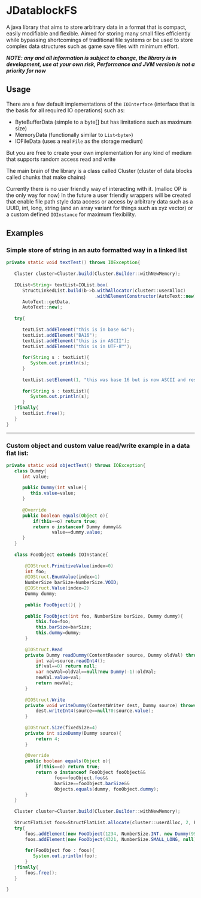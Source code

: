 
# JDatablockFS
A java library that aims to store arbitrary data in a format that is compact, easily modifiable and flexible. Aimed for storing many small files efficiently while bypassing shortcomings of traditional file systems or be used to store complex data structures such as game save files with minimum effort.

***NOTE: any and all information is subject to change, the library is in development, use at your own risk, Performance and JVM version is not a priority for now***

## Usage


There are a few default implementations of the `IOInterface` (interface that is the basis for all required IO operations) such as:
 - ByteBufferData (simple to a byte[] but has limitations such as maximum size)
 - MemoryData (functionally similar to `List<byte>`)
 - IOFileData (uses a real `File` as the storage medium)

But you are free to create your own implementation for any kind of medium that supports random access read and write

The main brain of the library is a class called Cluster (cluster of data blocks called chunks that make chains)

Currently there is no user friendly way of interacting with it. (malloc OP is the only way for now) In the future a user friendly wrappers will be created that enable file path style data access or access by arbitrary data such as a UUID, int, long, string (and an array variant for things such as xyz vector) or a custom defined `IOInstance` for maximum flexibility.

## Examples


### Simple store of string in an auto formatted way in a linked list

```JAVA
private static void textTest() throws IOException{  
     
   Cluster cluster=Cluster.build(Cluster.Builder::withNewMemory);  
     
   IOList<String> textList=IOList.box(  
      StructLinkedList.build(b->b.withAllocator(cluster::userAlloc)  
                                 .withElementConstructor(AutoText::new)),  
      AutoText::getData,  
      AutoText::new);  
     
   try{  
        
      textList.addElement("this is in base 64");  
      textList.addElement("BA16");  
      textList.addElement("this is in ASCII");  
      textList.addElement("this is in UTF-8™");  
        
      for(String s : textList){  
         System.out.println(s);  
      }  
        
      textList.setElement(1, "this was base 16 but is now ASCII and resized to be larger");  
        
      for(String s : textList){  
         System.out.println(s);  
      }  
   }finally{  
      textList.free();  
   }  
}
```
___

### Custom object and custom value read/write example in a data flat list:
```JAVA
private static void objectTest() throws IOException{  
   class Dummy{  
      int value;  
        
      public Dummy(int value){  
         this.value=value;  
      }  
        
      @Override  
      public boolean equals(Object o){  
          if(this==o) return true;  
          return o instanceof Dummy dummy&&  
                 value==dummy.value;  
      }  
   }  
     
   class FooObject extends IOInstance{  
         
       @IOStruct.PrimitiveValue(index=0)  
       int foo;  
       @IOStruct.EnumValue(index=1)  
       NumberSize barSize=NumberSize.VOID;  
       @IOStruct.Value(index=2)  
       Dummy dummy;  
         
       public FooObject(){ }  
         
       public FooObject(int foo, NumberSize barSize, Dummy dummy){  
           this.foo=foo;  
           this.barSize=barSize;  
           this.dummy=dummy;  
       }  
         
       @IOStruct.Read  
       private Dummy readDummy(ContentReader source, Dummy oldVal) throws IOException{  
           int val=source.readInt4();  
           if(val==0) return null;  
           var newVal=oldVal==null?new Dummy(-1):oldVal;  
           newVal.value=val;  
           return newVal;  
       }  
         
       @IOStruct.Write  
       private void writeDummy(ContentWriter dest, Dummy source) throws IOException{  
           dest.writeInt4(source==null?0:source.value);  
       }  
         
       @IOStruct.Size(fixedSize=4)  
       private int sizeDummy(Dummy source){  
           return 4;  
       }  
         
       @Override  
       public boolean equals(Object o){  
           if(this==o) return true;  
           return o instanceof FooObject fooObject&&  
                  foo==fooObject.foo&&  
                  barSize==fooObject.barSize&&  
                  Objects.equals(dummy, fooObject.dummy);  
       }
   }  
     
   Cluster cluster=Cluster.build(Cluster.Builder::withNewMemory);  
     
   StructFlatList foos=StructFlatList.allocate(cluster::userAlloc, 2, FooObject::new);  
   try{  
       foos.addElement(new FooObject(1234, NumberSize.INT, new Dummy(999)));  
       foos.addElement(new FooObject(4321, NumberSize.SMALL_LONG, null));  
         
       for(FooObject foo : foos){  
          System.out.println(foo);  
       }  
   }finally{  
       foos.free();  
   }  
     
}
```
